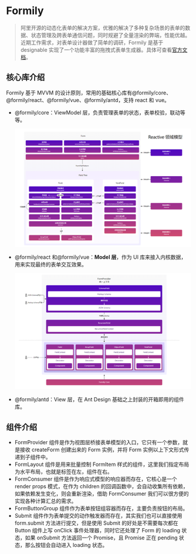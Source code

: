 # Formily

> 阿里开源的动态化表单的解决方案，优雅的解决了多种复杂场景的表单的数据、状态管理及跨表单通信问题，同时规避了全量渲染的弊端，性能优越。近期工作需求，对表单设计器做了简单的调研，Formily 是基于 designable 实现了一个功能丰富的拖拽式表单生成器。具体可查看[官方文档](https://formilyjs.org/)。

## 核心库介绍

Formily 基于 MVVM 的设计原则，常用的基础核心库有@formily/core、@formily/react、@formily/vue、@formily/antd，支持 react 和 vue。

- @formily/core：ViewModel 层，负责管理表单的状态，表单校验，联动等等。

  ![](/images/formily1.png)

- @formily/react 和@formily/vue：**Model 层**，作为 UI 库来接入内核数据，用来实现最终的表单交互效果。

  ![](/images/formily2.png)

- @formily/antd：View 层，在 Ant Design 基础之上封装的开箱即用的组件库。

## 组件介绍

- FormProvider 组件是作为视图层桥接表单模型的入口，它只有一个参数，就是接收 createForm 创建出来的 Form 实例，并将 Form 实例以上下文形式传递到子组件中。
- FormLayout 组件是用来批量控制 FormItem 样式的组件，这里我们指定布局为水平布局，也就是标签在左，组件在右。
- FormConsumer 组件是作为响应式模型的响应器而存在，它核心是一个 render props 模式，在作为 children 的回调函数中，会自动收集所有依赖，如果依赖发生变化，则会重新渲染，借助 FormConsumer 我们可以很方便的实现各种计算汇总的需求。
- FormButtonGroup 组件作为表单按钮组容器而存在，主要负责按钮的布局。
- Submit 组件作为表单提交的动作触发器而存在，其实我们也可以直接使用 form.submit 方法进行提交，但是使用 Submit 的好处是不需要每次都在 Button 组件上写 onClick 事件处理器，同时它还处理了 Form 的 loading 状态，如果 onSubmit 方法返回一个 Promise，且 Promise 正在 pending 状态，那么按钮会自动进入 loading 状态。
